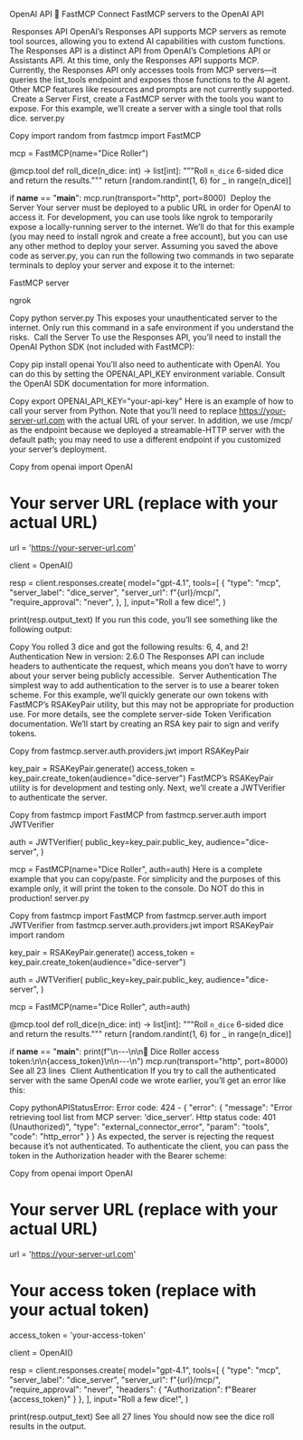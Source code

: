 OpenAI API 🤝 FastMCP
Connect FastMCP servers to the OpenAI API

​
Responses API
OpenAI’s Responses API supports MCP servers as remote tool sources, allowing you to extend AI capabilities with custom functions.
The Responses API is a distinct API from OpenAI’s Completions API or Assistants API. At this time, only the Responses API supports MCP.
Currently, the Responses API only accesses tools from MCP servers—it queries the list_tools endpoint and exposes those functions to the AI agent. Other MCP features like resources and prompts are not currently supported.
​
Create a Server
First, create a FastMCP server with the tools you want to expose. For this example, we’ll create a server with a single tool that rolls dice.
server.py

Copy
import random
from fastmcp import FastMCP

mcp = FastMCP(name="Dice Roller")

@mcp.tool
def roll_dice(n_dice: int) -> list[int]:
    """Roll `n_dice` 6-sided dice and return the results."""
    return [random.randint(1, 6) for _ in range(n_dice)]

if __name__ == "__main__":
    mcp.run(transport="http", port=8000)
​
Deploy the Server
Your server must be deployed to a public URL in order for OpenAI to access it.
For development, you can use tools like ngrok to temporarily expose a locally-running server to the internet. We’ll do that for this example (you may need to install ngrok and create a free account), but you can use any other method to deploy your server.
Assuming you saved the above code as server.py, you can run the following two commands in two separate terminals to deploy your server and expose it to the internet:

FastMCP server

ngrok

Copy
python server.py
This exposes your unauthenticated server to the internet. Only run this command in a safe environment if you understand the risks.
​
Call the Server
To use the Responses API, you’ll need to install the OpenAI Python SDK (not included with FastMCP):

Copy
pip install openai
You’ll also need to authenticate with OpenAI. You can do this by setting the OPENAI_API_KEY environment variable. Consult the OpenAI SDK documentation for more information.

Copy
export OPENAI_API_KEY="your-api-key"
Here is an example of how to call your server from Python. Note that you’ll need to replace https://your-server-url.com with the actual URL of your server. In addition, we use /mcp/ as the endpoint because we deployed a streamable-HTTP server with the default path; you may need to use a different endpoint if you customized your server’s deployment.

Copy
from openai import OpenAI

# Your server URL (replace with your actual URL)
url = 'https://your-server-url.com'

client = OpenAI()

resp = client.responses.create(
    model="gpt-4.1",
    tools=[
        {
            "type": "mcp",
            "server_label": "dice_server",
            "server_url": f"{url}/mcp/",
            "require_approval": "never",
        },
    ],
    input="Roll a few dice!",
)

print(resp.output_text)
If you run this code, you’ll see something like the following output:

Copy
You rolled 3 dice and got the following results: 6, 4, and 2!
​
Authentication
New in version: 2.6.0
The Responses API can include headers to authenticate the request, which means you don’t have to worry about your server being publicly accessible.
​
Server Authentication
The simplest way to add authentication to the server is to use a bearer token scheme.
For this example, we’ll quickly generate our own tokens with FastMCP’s RSAKeyPair utility, but this may not be appropriate for production use. For more details, see the complete server-side Token Verification documentation.
We’ll start by creating an RSA key pair to sign and verify tokens.

Copy
from fastmcp.server.auth.providers.jwt import RSAKeyPair

key_pair = RSAKeyPair.generate()
access_token = key_pair.create_token(audience="dice-server")
FastMCP’s RSAKeyPair utility is for development and testing only.
Next, we’ll create a JWTVerifier to authenticate the server.

Copy
from fastmcp import FastMCP
from fastmcp.server.auth import JWTVerifier

auth = JWTVerifier(
    public_key=key_pair.public_key,
    audience="dice-server",
)

mcp = FastMCP(name="Dice Roller", auth=auth)
Here is a complete example that you can copy/paste. For simplicity and the purposes of this example only, it will print the token to the console. Do NOT do this in production!
server.py

Copy
from fastmcp import FastMCP
from fastmcp.server.auth import JWTVerifier
from fastmcp.server.auth.providers.jwt import RSAKeyPair
import random

key_pair = RSAKeyPair.generate()
access_token = key_pair.create_token(audience="dice-server")

auth = JWTVerifier(
    public_key=key_pair.public_key,
    audience="dice-server",
)

mcp = FastMCP(name="Dice Roller", auth=auth)

@mcp.tool
def roll_dice(n_dice: int) -> list[int]:
    """Roll `n_dice` 6-sided dice and return the results."""
    return [random.randint(1, 6) for _ in range(n_dice)]

if __name__ == "__main__":
    print(f"\n---\n\n🔑 Dice Roller access token:\n\n{access_token}\n\n---\n")
    mcp.run(transport="http", port=8000)
See all 23 lines
​
Client Authentication
If you try to call the authenticated server with the same OpenAI code we wrote earlier, you’ll get an error like this:

Copy
pythonAPIStatusError: Error code: 424 - {
    "error": {
        "message": "Error retrieving tool list from MCP server: 'dice_server'. Http status code: 401 (Unauthorized)",
        "type": "external_connector_error",
        "param": "tools",
        "code": "http_error"
    }
}
As expected, the server is rejecting the request because it’s not authenticated.
To authenticate the client, you can pass the token in the Authorization header with the Bearer scheme:

Copy
from openai import OpenAI

# Your server URL (replace with your actual URL)
url = 'https://your-server-url.com'

# Your access token (replace with your actual token)
access_token = 'your-access-token'

client = OpenAI()

resp = client.responses.create(
    model="gpt-4.1",
    tools=[
        {
            "type": "mcp",
            "server_label": "dice_server",
            "server_url": f"{url}/mcp/",
            "require_approval": "never",
            "headers": {
                "Authorization": f"Bearer {access_token}"
            }
        },
    ],
    input="Roll a few dice!",
)

print(resp.output_text)
See all 27 lines
You should now see the dice roll results in the output.